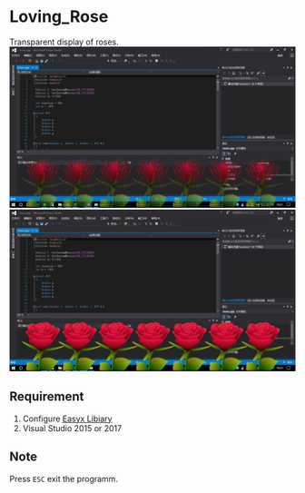 # Loving_Rose

Transparent display of roses. 
<br>
![](https://github.com/leeyoshinari/Loving_Rose/blob/master/image/01.jpg)
![](https://github.com/leeyoshinari/Loving_Rose/blob/master/image/02.jpg)

## Requirement

1. Configure [Easyx Libiary](http://www.easyx.cn/Files/downloads/EasyX_2018%E6%98%A5%E5%88%86%E7%89%88.exe)
2. Visual Studio 2015 or 2017

## Note

Press `ESC` exit the programm.
